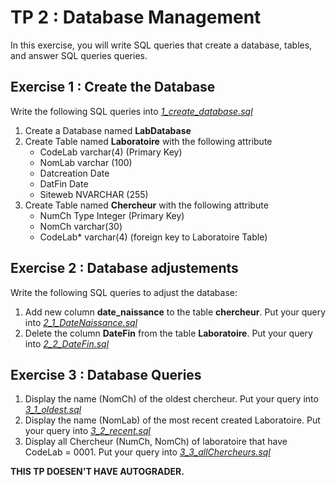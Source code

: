 # TP 2 : Database Management

In this exercise, you will write SQL queries that create a database, tables, and answer SQL queries queries.

## Exercise 1 : Create the Database

Write the following SQL queries into [_1_create_database.sql_](1_create_database.sql)
1. Create a Database named **LabDatabase**
2. Create Table named **Laboratoire** with the following attribute
    * CodeLab varchar(4) (Primary Key)
    * NomLab varchar (100)
    * Datcreation Date
    * DatFin Date
    * Siteweb NVARCHAR (255)
3. Create Table named **Chercheur** with the following attribute
    * NumCh Type Integer (Primary Key)
    * NomCh varchar(30)
    * CodeLab* varchar(4) (foreign key to Laboratoire Table)

## Exercise 2 : Database adjustements

Write the following SQL queries to adjust the database:
1. Add new column **date_naissance** to the table **chercheur**. Put your query into [_2_1_DateNaissance.sql_](2_1_DateNaissance.sql)
2. Delete the column **DateFin** from the table **Laboratoire**. Put your query into [_2_2_DateFin.sql_](2_2_DateFin.sql)
   
 ## Exercise 3 : Database Queries

 1. Display the name (NomCh) of the oldest chercheur. Put your query into [_3_1_oldest.sql_](3_1_oldest.sql)
 2. Display the name (NomLab) of the most recent created Laboratoire. Put your query into [_3_2_recent.sql_](3_2_recent.sql)
 3. Display all Chercheur (NumCh, NomCh) of laboratoire that have CodeLab = 0001. Put your query into [_3_3_allChercheurs.sql_](3_3_allChercheurs.sql)

 
**THIS TP DOESEN'T HAVE AUTOGRADER.**
